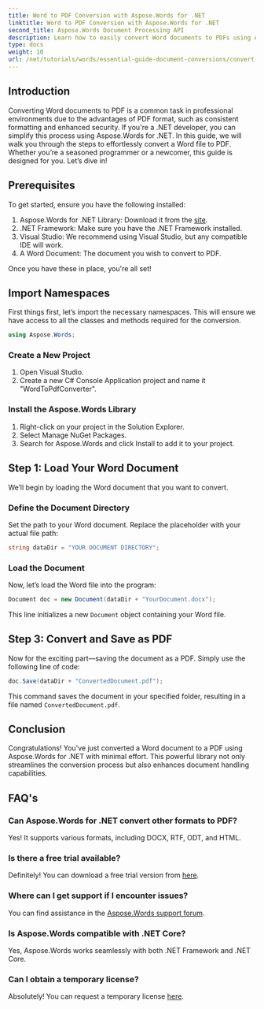 ```yaml
---
title: Word to PDF Conversion with Aspose.Words for .NET
linktitle: Word to PDF Conversion with Aspose.Words for .NET
second_title: Aspose.Words Document Processing API
description: Learn how to easily convert Word documents to PDFs using Aspose.Words for .NET. This step-by-step tutorial covers the essential prerequisites, project setup, and code implementation.
type: docs
weight: 10
url: /net/tutorials/words/essential-guide-document-conversions/convert-word-to-pdf/
---
```

## Introduction

Converting Word documents to PDF is a common task in professional environments due to the advantages of PDF format, such as consistent formatting and enhanced security. If you're a .NET developer, you can simplify this process using Aspose.Words for .NET. In this guide, we will walk you through the steps to effortlessly convert a Word file to PDF. Whether you’re a seasoned programmer or a newcomer, this guide is designed for you. Let’s dive in!

## Prerequisites

To get started, ensure you have the following installed:

1. Aspose.Words for .NET Library: Download it from the [site](https://releases.aspose.com/words/net/).
2. .NET Framework: Make sure you have the .NET Framework installed.
3. Visual Studio: We recommend using Visual Studio, but any compatible IDE will work.
4. A Word Document: The document you wish to convert to PDF.

Once you have these in place, you're all set!

## Import Namespaces

First things first, let’s import the necessary namespaces. This will ensure we have access to all the classes and methods required for the conversion.

```csharp
using Aspose.Words;
```

### Create a New Project

1. Open Visual Studio.
2. Create a new C# Console Application project and name it "WordToPdfConverter".

### Install the Aspose.Words Library

1. Right-click on your project in the Solution Explorer.
2. Select Manage NuGet Packages.
3. Search for Aspose.Words and click Install to add it to your project.

## Step 1: Load Your Word Document

We’ll begin by loading the Word document that you want to convert.

### Define the Document Directory

Set the path to your Word document. Replace the placeholder with your actual file path:

```csharp
string dataDir = "YOUR DOCUMENT DIRECTORY";
```

### Load the Document

Now, let’s load the Word file into the program:

```csharp
Document doc = new Document(dataDir + "YourDocument.docx");
```

This line initializes a new `Document` object containing your Word file.

## Step 3: Convert and Save as PDF

Now for the exciting part—saving the document as a PDF. Simply use the following line of code:

```csharp
doc.Save(dataDir + "ConvertedDocument.pdf");
```

This command saves the document in your specified folder, resulting in a file named `ConvertedDocument.pdf`.

## Conclusion

Congratulations! You've just converted a Word document to a PDF using Aspose.Words for .NET with minimal effort. This powerful library not only streamlines the conversion process but also enhances document handling capabilities. 

## FAQ's

### Can Aspose.Words for .NET convert other formats to PDF?

Yes! It supports various formats, including DOCX, RTF, ODT, and HTML.

### Is there a free trial available?

Definitely! You can download a free trial version from [here](https://releases.aspose.com/).

### Where can I get support if I encounter issues?

You can find assistance in the [Aspose.Words support forum](https://forum.aspose.com/c/words/8).

### Is Aspose.Words compatible with .NET Core?

Yes, Aspose.Words works seamlessly with both .NET Framework and .NET Core.

### Can I obtain a temporary license?

Absolutely! You can request a temporary license [here](https://purchase.aspose.com/temporary-license/).
